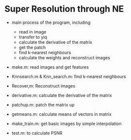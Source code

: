 # Super Resolution through NE

* main process of the program, including 

   * read in image 
   * transfer to yiq
   * calculate the derivative of the matrix 
   * get the patch
   * find k-nearest neighbours
   * calculate the weights and reconstruct images

* make.m:  read images and get features	
* Knnsearch.m & Knn_search.m: find k-nearest neighbours
* Recover,m:  Reconstruct images	
* derivative.m:  calculate the derivative of the matrix
* patchup.m:  patch the matrix up
* getmeans.m:  calculate means of vectors in matrix
* make_train.m:  get basic images by simple interpolation
* test.m:  to calculate PSNR
